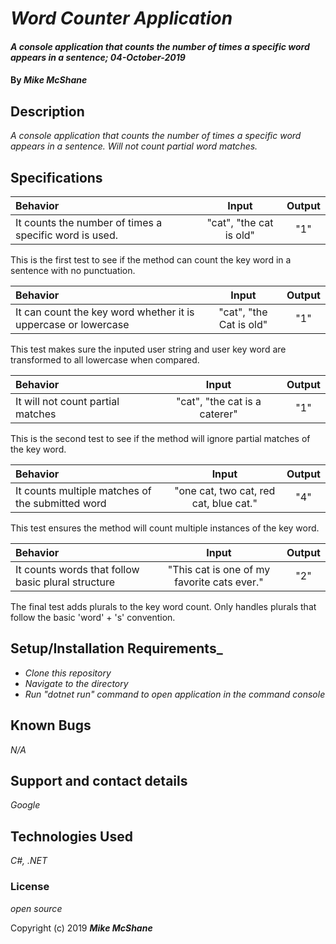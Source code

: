 # _Word Counter Application_

#### _A console application that counts the number of times a specific word appears in a sentence; 04-October-2019_

#### By _**Mike McShane**_

## Description

_A console application that counts the number of times a specific word appears in a sentence. Will not count partial word matches._

## Specifications

| Behavior | Input | Output|
|:------|:---------:|:------:|
| It counts the number of times a specific word is used. | "cat", "the cat is old" | "1" |

This is the first test to see if the method can count the key word in a sentence with no punctuation.

| Behavior | Input | Output|
|:------|:---------:|:------:|
| It can count the key word whether it is uppercase or lowercase | "cat", "the Cat is old" | "1" |

This test makes sure the inputed user string and user key word are transformed to all lowercase when compared.

| Behavior | Input | Output|
|:------|:---------:|:------:|
| It will not count partial matches | "cat", "the cat is a caterer" | "1" |

This is the second test to see if the method will ignore partial matches of the key word.

| Behavior | Input | Output|
|:------|:---------:|:------:|
| It counts multiple matches of the submitted word | "one cat, two cat, red cat, blue cat." | "4" |

This test ensures the method will count multiple instances of the key word.

| Behavior | Input | Output|
|:------|:---------:|:------:|
| It counts words that follow basic plural structure | "This cat is one of my favorite cats ever." | "2" |

The final test adds plurals to the key word count. Only handles plurals that follow the basic 'word' + 's' convention.


## Setup/Installation Requirements_

* _Clone this repository_
* _Navigate to the directory_
* _Run "dotnet run" command to open application in the command console_

## Known Bugs

_N/A_

## Support and contact details

_Google_

## Technologies Used

_C#, .NET_

### License

*open source*

Copyright (c) 2019 **_Mike McShane_**